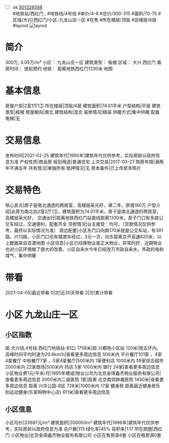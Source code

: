- [ ] ok [501326588](https://bj.5i5j.com/ershoufang/501326588.html)  
 #地铁站/西红门 ,  #地铁线/4号线
#单价/4-6 #总价/300-315 #面积/70-75   #区域/大兴/西红门/小区-九龙山庄一区 #在售 #所在楼层/顶层 #总楼层/6层 #layout 
![layout](http://image2a.5i5j.com/bdir/layout/47489fd144fa4c7c88e43beb473b9111.jpg_P5.jpg) 
# 简介 
 300万,  4.05万/m² 
小区： 九龙山庄一区
建筑类型： 板楼
区域： 大兴 西红门
看房时间： 提前预约
地铁： 距离地铁西红门1330米 地图
# 基本信息 
 房屋户型|2室1厅1卫
所在楼层|顶层/6层
建筑面积|74.01平米
户型结构|平层
建筑类型|板楼
房屋朝向|南北
建筑结构|混合
装修情况|精装
供暖方式|集中供暖
配备电梯|无
# 交易信息 
 发布时间|2021-02-25
建筑年代|1995年|建筑年代仅供参考，实际房龄以政府信息为准
产权性质|商品房
规划用途|普通住宅
上次交易|2017-03-27
购房年限|满两年不满五年
共有情况|单独所有
抵押情况|无
房本备件|已上传房本照片
# 交易特色 
 核心卖点|房子是南北通透的两居室，高楼层采光好，满二年，原值180万
户型介绍|此房为南北向2室2厅1卫，建筑面积为74.01平米，房子是南北通透的两居室，高楼层采光好，
交通出行|距离地铁西红门站直线距离1330米，房子门口有多路公交车经过，交通便利，配套齐全
贷款情况|业主接受：均可。（贷款情况仅供参考，最终以实际情况为准）
周边配套|小区东门口向南170米就是公交车站，有381路，兴13路，小区门口也有摆渡车经过，3元一次，向东距离京开高速820米，以上数据来自百渡地图
小区信息|小区已经换物业是正大物业，非常的好，近期物业也对小区环境做了很大的改善，小区自来水今年已经改万市政自来水，市政的电和煤气，集中供暖
# 带看 
 2021-04-05|最近带看	 0|次|近30天带看	 2|次|累计带看
# 小区 九龙山庄一区
## 小区指数 
 距 大兴线,4号线 西红门地铁站-B1口 1758米|距 兴都苑小区站 120米|南五环内， 高峰时间平均时速为20.6km/h|查看更多周边信息
500米内 平价餐厅101家 ，4家4星餐厅
中档餐厅7家 ，5家4星餐厅|500米内 1家便利店
1000米内 59家综合超市
2000米内 22家商场|500米内 药店 5家
1000米内 银行 24家|查看更多周边信息
小区物业费1元/平米/月|1995年建成|物业公司为北京金琪鑫杰物业服务有限公司|查看更多周边信息
2000米内二级医院 1家|距离 北京南郊肿瘤医院  1430米|查看更多周边信息
距离 兴华公园-B区 728米|1000米内 17家 健身房
距离最近健身房乐刻运动健身(乐家购物中心店) 611米|查看更多周边信息
## 小区信息 
 小区均价|33897元/m²
建筑面积|200000m²
建筑年代|1996年|建筑年代仅供参考，实际房龄以政府信息为准
总户数|113
绿化率|45%
容积率|1.17
所在商圈|西红门
小区物业|北京金琪鑫杰物业服务有限公司
小区在售房源4套
小区在租房源0套
